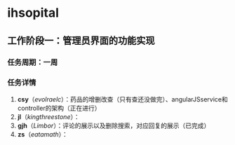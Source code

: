 # ihsopital
## 工作阶段一：**管理员界面的功能实现**
### 任务周期：**一周**
### 任务详情
1. **csy**（*evolraelc*）：药品的增删改查（只有查还没做完）、angularJSservice和controller的架构（正在进行）    
2. **jl**（*kingthreestone*）：                                                                          
3. **gjh**（*Limbor*）：评论的展示以及删除搜索，对应回复的展示（已完成）                                                                     
4. **zs**（*eatamath*）：
